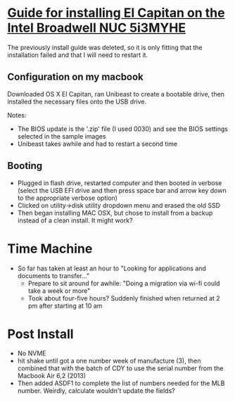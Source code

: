 # [Guide for installing El Capitan on the Intel Broadwell NUC 5i3MYHE](http://www.tonymacx86.com/threads/guide-el-capitan-on-the-intel-broadwell-nuc.171942/)

The previously install guide was deleted, so it is only fitting that the installation failed and that I will need to restart it.


## Configuration on my macbook

Downloaded OS X El Capitan, ran Unibeast to create a bootable drive, then installed the necessary files onto the USB drive.

Notes:

- The BIOS update is the '.zip' file (I used 0030) and see the BIOS settings selected in the sample images
- Unibeast takes awhile and had to restart a second time


## Booting

- Plugged in flash drive, restarted computer and then booted in verbose (select the USB EFI drive and then press space bar and arrow key down to the appropriate verbose option)
- Clicked on utility->disk utility dropdown menu and erased the old SSD
- Then began installing MAC OSX, but chose to install from a backup instead of a clean install. It might work?


# Time Machine

- So far has taken at least an hour to "Looking for applications and documents to transfer..."
	- Prepare to sit around for awhile: "Doing a migration via wi-fi could take a week or more"
	- Took about four-five hours? Suddenly finished when returned at 2 pm after starting at 10 am

# Post Install

- No NVME
- hit shake until got a one number week of manufacture (3), then combined that with the batch of CDY to use the serial number from the Macbook Air 6,2 (2013)
- Then added ASDF1 to complete the list of numbers needed for the MLB number. Weirdly, calculate wouldn't update the fields?